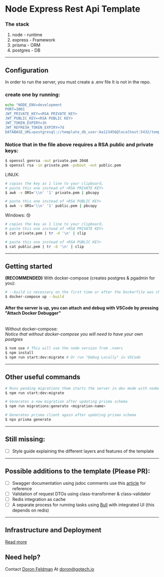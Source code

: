 # Node Express Rest Api Template

### The stack

1. node - runtime
2. express - Framework
3. prisma - ORM
4. postgres - DB

---

## Configuration

In order to run the server, you must create a .env file
It is not in the repo.

### create one by running:

```sh
echo "NODE_ENV=development
PORT=3001
JWT_PRIVATE_KEY=<RSA PRIVATE KEY>
JWT_PUBLIC_KEY=<RSA PUBLIC KEY>
JWT_TOKEN_EXPIRY=1h
JWT_REFRESH_TOKEN_EXPIRY=7d
DATABASE_URL=postgresql://template_db_user:Aa123456@localhost:5432/template_db?schema=public" > .env
```

### Notice that in the file above requires a RSA public and private keys:

```sh
$ openssl genrsa -out private.pem 2048
$ openssl rsa -in private.pem -pubout -out public.pem
```

LINUX:

```sh
# copies the key as 1 line to your clipboard,
# paste this one instead of <RSA PRIVATE KEY>
$ awk -v ORS='\\n' '1' private.pem | pbcopy

# paste this one instead of <RSA PUBLIC KEY>
$ awk -v ORS='\\n' '1' public.pem | pbcopy

```

Windows: :cry:

```sh
# copies the key as 1 line to your clipboard,
# paste this one instead of <RSA PRIVATE KEY>
$ cat private.pem | tr -d '\n' | clip

# paste this one instead of <RSA PUBLIC KEY>
$ cat public.pem | tr -d '\n' | clip

```

---

## Getting started

**(RECOMMENDED)** With docker-compose (creates postgres & pgadmin for you):

```sh
# --build is necessary on the first time or after the Dockerfile was changed
$ docker-compose up --build
```

#### After the server is up, you can attach and debug with VSCode by pressing "Attach Docker Debugger"

<br> Without docker-compose:
<br> _Notice that without docker-compose you will need to have your own postgres_

```sh
$ nvm use # This will use the node version from .nvmrc
$ npm install
$ npm run start:dev:migrate # Or run "Debug Locally" in VSCode
```

---

## Other useful commands

```sh
# Runs pending migrations them starts the server in dev mode with nodemon
$ npm run start:dev:migrate

# Generates a new migration after updating prisma schema
$ npm run migrations:generate <migration-name>

# Generates prisma client again after updating prisma schema
$ npx prisma generate
```

---

## Still missing:

- [ ] Style guide explaining the different layers and features of the template

---

## Possible additions to the template (Please PR):

- [ ] Swagger documentation using jsdoc comments use this [article](https://dev.to/kabartolo/how-to-document-an-express-api-with-swagger-ui-and-jsdoc-50do) for reference
- [ ] Validation of request DTOs using class-transformer & class-validator
- [ ] Redis integration as cache
- [ ] A separate process for running tasks using [Bull](https://github.com/OptimalBits/bull) with integrated UI (this depends on redis)

---

## Infrastructure and Deployment

[Read more](infra/README.md)

## Need help?

Contact [Doron Feldman](https://github.com/doronfeldman) At [doron@gotech.io](mailto:doron@gotech.io)
